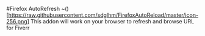 #Firefox AutoRefresh
~()[https://raw.githubusercontent.com/sdglhm/FirefoxAutoReload/master/icon-256.png]
This addon will work on your browser to refresh and browse URL for Fiverr
